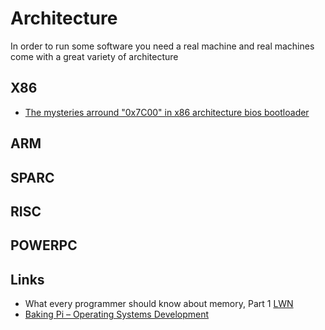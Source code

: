 # Architecture

In order to run some software you need a real machine and
real machines come with a great variety of architecture

## X86

 - [The mysteries arround "0x7C00" in x86 architecture bios bootloader](http://www.glamenv-septzen.net/en/view/6)

## ARM

## SPARC

## RISC

## POWERPC

## Links

 - What every programmer should know about memory, Part 1 [LWN](http://lwn.net/Articles/250967/)
 - [Baking Pi – Operating Systems Development](https://www.cl.cam.ac.uk/projects/raspberrypi/tutorials/os/)
